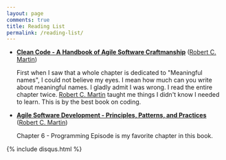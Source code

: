 ```yaml
---
layout: page
comments: true
title: Reading List
permalink: /reading-list/
---
```



- **[Clean Code - A Handbook of Agile Software Craftmanship](https://www.amazon.com/Clean-Code-Handbook-Software-Craftsmanship/dp/0132350882/ref=sr_1_1?ie=UTF8&qid=1493766996&sr=8-1&keywords=clean+code)**
  ([Robert C. Martin](https://www.amazon.com/Robert-C.-Martin/e/B000APG87E/ref=dp_byline_cont_book_1))

  First when I saw that a whole chapter is dedicated to "Meaningful
  names", I could not believe my eyes. I mean how much can you write
  about meaningful names. I gladly admit I was wrong. I read the entire
  chapter twice.
  [Robert C. Martin](https://www.amazon.com/Robert-C.-Martin/e/B000APG87E/ref=dp_byline_cont_book_1)
  taught me things I didn't know I needed to learn. This is by the best
  book on coding.


- **[Agile Software Development - Principles, Patterns, and Practices](https://www.amazon.com/Software-Development-Principles-Patterns-Practices/dp/0135974445/ref=asap_bc?ie=UTF8)** ([Robert C. Martin](https://www.amazon.com/Robert-C.-Martin/e/B000APG87E/ref=dp_byline_cont_book_1))

  Chapter 6 - Programming Episode is my favorite chapter in this book.


{% include disqus.html %}